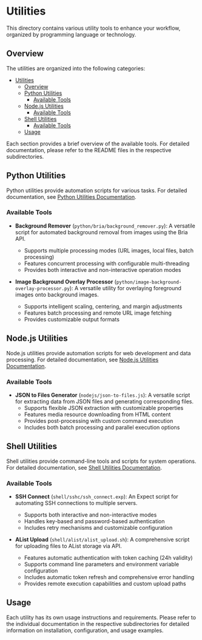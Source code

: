 # Utilities

This directory contains various utility tools to enhance your workflow, organized by programming language or technology.

## Overview

The utilities are organized into the following categories:

- [Utilities](#utilities)
  - [Overview](#overview)
  - [Python Utilities](#python-utilities)
    - [Available Tools](#available-tools)
  - [Node.js Utilities](#nodejs-utilities)
    - [Available Tools](#available-tools-1)
  - [Shell Utilities](#shell-utilities)
    - [Available Tools](#available-tools-2)
  - [Usage](#usage)

Each section provides a brief overview of the available tools. For detailed documentation, please refer to the README files in the respective subdirectories.

## Python Utilities

Python utilities provide automation scripts for various tasks. For detailed documentation, see [Python Utilities Documentation](./python/README.md).

### Available Tools

- **Background Remover** (`python/bria/background_remover.py`): A versatile script for automated background removal from images using the Bria API.
  - Supports multiple processing modes (URL images, local files, batch processing)
  - Features concurrent processing with configurable multi-threading
  - Provides both interactive and non-interactive operation modes

- **Image Background Overlay Processor** (`python/image-background-overlay-processor.py`): A versatile utility for overlaying foreground images onto background images.
  - Supports intelligent scaling, centering, and margin adjustments
  - Features batch processing and remote URL image fetching
  - Provides customizable output formats

## Node.js Utilities

Node.js utilities provide automation scripts for web development and data processing. For detailed documentation, see [Node.js Utilities Documentation](./nodejs/README.md).

### Available Tools

- **JSON to Files Generator** (`nodejs/json-to-files.js`): A versatile script for extracting data from JSON files and generating corresponding files.
  - Supports flexible JSON extraction with customizable properties
  - Features media resource downloading from HTML content
  - Provides post-processing with custom command execution
  - Includes both batch processing and parallel execution options

## Shell Utilities

Shell utilities provide command-line tools and scripts for system operations. For detailed documentation, see [Shell Utilities Documentation](./shell/README.md).

### Available Tools

- **SSH Connect** (`shell/sshc/ssh_connect.exp`): An Expect script for automating SSH connections to multiple servers.
  - Supports both interactive and non-interactive modes
  - Handles key-based and password-based authentication
  - Includes retry mechanisms and customizable configuration

- **AList Upload** (`shell/alist/alist_upload.sh`): A comprehensive script for uploading files to AList storage via API.
  - Features automatic authentication with token caching (24h validity)
  - Supports command line parameters and environment variable configuration
  - Includes automatic token refresh and comprehensive error handling
  - Provides remote execution capabilities and custom upload paths

## Usage

Each utility has its own usage instructions and requirements. Please refer to the individual documentation in the respective subdirectories for detailed information on installation, configuration, and usage examples.
